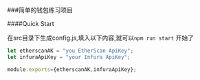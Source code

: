 ###简单的钱包练习项目

####Quick Start

在src目录下生成config.js,填入以下内容,就可以`npm run start` 开始了
```js
let etherscanAK = "you EtherScan ApiKey";
let infuraApiKey = "your Infura ApiKey";

module.exports={etherscanAK,infuraApiKey};
```